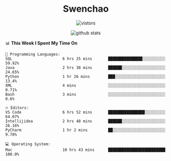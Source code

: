 <h1 align="center">Swenchao</h3>

<p align="center">
  <img src="https://visitor-badge.glitch.me/badge?page_id=Swenchao" alt="vistors" />
</p>

<p align="center">
  <img src="https://github-readme-stats.vercel.app/api?username=Swenchao&count_private=true&show_icons=true&theme=vue-dark&hide_title=true" alt="github stats" />
</p>

<!--START_SECTION:waka-->
📊 **This Week I Spent My Time On** 

```text
💬 Programming Languages: 
SQL                      6 hrs 25 mins       ███████████████░░░░░░░░░░   59.92% 
Java                     2 hrs 38 mins       ██████░░░░░░░░░░░░░░░░░░░   24.65% 
Python                   1 hr 26 mins        ███░░░░░░░░░░░░░░░░░░░░░░   13.4% 
XML                      4 mins              ░░░░░░░░░░░░░░░░░░░░░░░░░   0.71% 
Bash                     3 mins              ░░░░░░░░░░░░░░░░░░░░░░░░░   0.6%

🔥 Editors: 
VS Code                  6 hrs 52 mins       ████████████████░░░░░░░░░   64.07% 
Intellijidea             2 hrs 48 mins       ██████░░░░░░░░░░░░░░░░░░░   26.16% 
PyCharm                  1 hr 2 mins         ██░░░░░░░░░░░░░░░░░░░░░░░   9.78%

💻 Operating System: 
Mac                      10 hrs 43 mins      █████████████████████████   100.0%

```


<!--END_SECTION:waka-->
